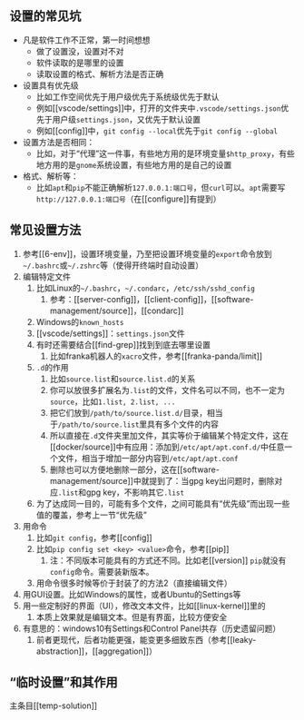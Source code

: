 ## 设置的常见坑
- 凡是软件工作不正常，第一时间想想
  - 做了设置没，设置对不对
  - 软件读取的是哪里的设置
  - 读取设置的格式、解析方法是否正确
- 设置具有优先级
  - 比如工作空间优先于用户级优先于系统级优先于默认
  - 例如[[vscode/settings]]中，打开的文件夹中`.vscode/settings.json`优先于用户级`settings.json`，又优先于默认设置
  - 例如[[config]]中，`git config --local`优先于`git config --global`
- 设置方法是否相同：
  - 比如，对于“代理”这一件事，有些地方用的是环境变量`$http_proxy`，有些地方用的是`gnome`系统设置，有些地方用的是自己的设置
- 格式、解析等：
  - 比如`apt`和`pip`不能正确解析`127.0.0.1:端口号`，但`curl`可以。`apt`需要写`http://127.0.0.1:端口号`（在[[configure]]有提到）
## 常见设置方法
1. 参考[[6-env]]，设置环境变量，乃至把设置环境变量的`export`命令放到`~/.bashrc`或`~/.zshrc`等（使得开终端时自动设置）
2. 编辑特定文件
   1. 比如Linux的`~/.bashrc`，`~/.condarc`，`/etc/ssh/sshd_config`
      1. 参考：[[server-config]]，[[client-config]]，[[software-management/source]]，[[condarc]]
   2. Windows的`known_hosts`
   3. [[vscode/settings]]：`settings.json`文件
   4. 有时还需要结合[[find-grep]]找到到底去哪里设置
      1. 比如franka机器人的`xacro`文件，参考[[franka-panda/limit]]
   5. `.d`的作用
      1. 比如`source.list`和`source.list.d`的关系
      2. 你可以放很多扩展名为`.list`的文件，文件名可以不同，也不一定为`source`，比如`1.list, 2.list, ...`
      3. 把它们放到`/path/to/source.list.d/`目录，相当于`/path/to/source.list`里具有多个文件的内容
      4. 所以直接在`.d`文件夹里加文件，其实等价于编辑某个特定文件，这在[[docker/source]]中有应用：添加到`/etc/apt/apt.conf.d/`中任意一个文件，相当于增加一部分内容到`/etc/apt/apt.conf`
      5. 删除也可以方便地删除一部分，这在[[software-management/source]]中就提到了：当gpg key出问题时，删除对应`.list`和gpg key，不影响其它`.list`
   6. 为了达成同一目的，可能有多个文件，之间可能具有“优先级”而出现一些值的覆盖，参考上一节“优先级”
3. 用命令
   1. 比如`git config`，参考[[config]]
   2. 比如`pip config set <key> <value>`命令，参考[[pip]]
      1. 注：不同版本可能具有的方式还不同。比如老[[version]] `pip`就没有`config`命令。需要装新版本。
   3. 用命令很多时候等价于封装了的方法2（直接编辑文件）
4. 用GUI设置。比如Windows的属性，或者Ubuntu的Settings等
5. 用一些定制好的界面（UI），修改文本文件，比如[[linux-kernel]]里的
   1. 本质上效果就是编辑文本。但是有界面，比较方便安全
6. 有意思的：windows10有Settings和Control Panel共存（历史遗留问题）
   1. 前者更现代，后者功能更强，能变更多细致东西（参考[[leaky-abstraction]]，[[aggregation]]）
## “临时设置”和其作用
主条目[[temp-solution]]